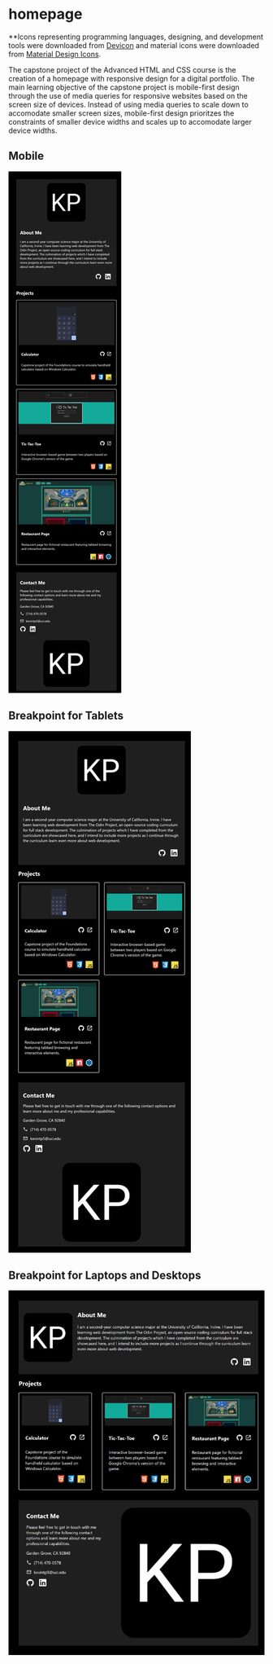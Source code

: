 # homepage

**Icons representing programming languages, designing, and development tools were downloaded from [Devicon](https://devicon.dev/) and material icons were downloaded from [Material Design Icons](https://pictogrammers.com/library/mdi/).  

The capstone project of the Advanced HTML and CSS course is the creation of a homepage with responsive design for a digital portfolio. The main learning objective of the capstone project is mobile-first design through the use of media queries for responsive websites based on the screen size of devices. Instead of using media queries to scale down to accomodate smaller screen sizes, mobile-first design prioritzes the constraints of smaller device widths and scales up to accomodate larger device widths.    

## Mobile
![View of homepage on mobile devices.](./assets/docs-images/mobile.png)

## Breakpoint for Tablets
![View of homepage on tablets.](./assets/docs-images/breakpoint-tablet.png)

## Breakpoint for Laptops and Desktops
![View of homepage on computer screen.](./assets/docs-images/breakpoint-laptop-desktop.png)
